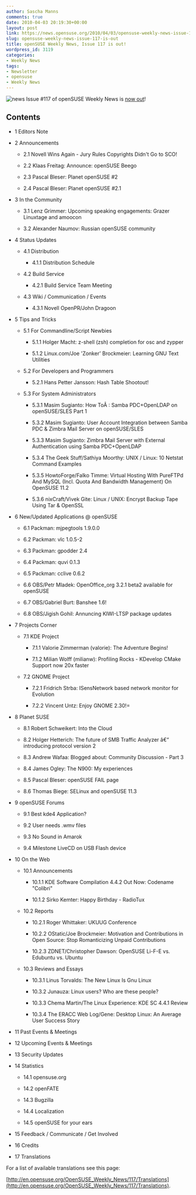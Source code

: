 ```yaml
---
author: Sascha Manns
comments: true
date: 2010-04-03 20:19:30+00:00
layout: post
link: https://news.opensuse.org/2010/04/03/opensuse-weekly-news-issue-117-is-out/
slug: opensuse-weekly-news-issue-117-is-out
title: openSUSE Weekly News, Issue 117 is out!
wordpress_id: 3119
categories:
- Weekly News
tags:
- Newsletter
- opensuse
- Weekly News
---
```


![news](http://static.opensuse.org/images/knewsticker.png) Issue #117 of openSUSE Weekly News is [now out](http://en.opensuse.org/OpenSUSE_Weekly_News/117)!





## Contents








	
  * 1 Editors Note

	
  * 2 Announcements

	
    * 2.1 Novell Wins Again -  Jury Rules Copyrights Didn't Go to SCO!

	
    * 2.2 Klaas Freitag:  Announce: openSUSE Beego

	
    * 2.3 Pascal Bleser:  Planet openSUSE #2

	
    * 2.4 Pascal Bleser:  Planet openSUSE #2.1




	
  * 3 In the Community

	
    * 3.1 Lenz Grimmer:  Upcoming speaking engagements: Grazer Linuxtage and amoocon

	
    * 3.2 Alexander Naumov:  Russian openSUSE community




	
  * 4 Status Updates

	
    * 4.1 Distribution

	
      * 4.1.1 Distribution  Schedule




	
    * 4.2 Build Service

	
      * 4.2.1 Build Service Team  Meeting




	
    * 4.3 Wiki / Communication  / Events

	
      * 4.3.1 Novell OpenPR/John  Dragoon







	
  * 5 Tips and Tricks

	
    * 5.1 For  Commandline/Script Newbies

	
      * 5.1.1 Holger Macht:  z-shell (zsh) completion for osc and zypper

	
      * 5.1.2 Linux.com/Joe  'Zonker' Brockmeier: Learning GNU Text Utilities




	
    * 5.2 For Developers and  Programmers

	
      * 5.2.1 Hans Petter  Jansson: Hash Table Shootout!




	
    * 5.3 For System  Administrators

	
      * 5.3.1 Masim Sugianto:  How ToÂ : Samba PDC+OpenLDAP on openSUSE/SLES Part 1

	
      * 5.3.2 Masim Sugianto:  User Account Integration between Samba PDC & Zimbra Mail Server on  openSUSE/SLES

	
      * 5.3.3 Masim Sugianto:  Zimbra Mail Server with External Authentication using Samba PDC+OpenLDAP

	
      * 5.3.4 The Geek  Stuff/Sathiya Moorthy: UNIX / Linux: 10 Netstat Command Examples

	
      * 5.3.5 HowtoForge/Falko  Timme: Virtual Hosting With PureFTPd And MySQL (Incl. Quota And  Bandwidth Management) On OpenSUSE 11.2

	
      * 5.3.6 nixCraft/Vivek  Gite: Linux / UNIX: Encrypt Backup Tape Using Tar & OpenSSL







	
  * 6 New/Updated  Applications @ openSUSE

	
    * 6.1 Packman: mjpegtools  1.9.0.0

	
    * 6.2 Packman: vlc 1.0.5-2

	
    * 6.3 Packman: gpodder 2.4

	
    * 6.4 Packman: quvi 0.1.3

	
    * 6.5 Packman: cclive  0.6.2

	
    * 6.6 OBS/Petr Mladek:  OpenOffice_org 3.2.1 beta2 available for openSUSE

	
    * 6.7 OBS/Gabriel Burt:  Banshee 1.6!

	
    * 6.8 OBS/Jigish Gohil:  Annuncing KIWI-LTSP package updates




	
  * 7 Projects Corner

	
    * 7.1 KDE Project

	
      * 7.1.1 Valorie Zimmerman  (valorie): The Adventure Begins!

	
      * 7.1.2 Milian Wolff  (milianw): Profiling Rocks - KDevelop CMake Support now 20x faster




	
    * 7.2 GNOME Project

	
      * 7.2.1 Fridrich Strba:  ISensNetwork based network monitor for Evolution

	
      * 7.2.2 Vincent Untz:  Enjoy GNOME 2.30!=







	
  * 8 Planet SUSE

	
    * 8.1 Robert Schweikert:  Into the Cloud

	
    * 8.2 Holger Hetterich:  The future of SMB Traffic Analyzer â€“ introducing protocol version 2

	
    * 8.3 Andrew Wafaa:  Blogged about: Community Discussion - Part 3

	
    * 8.4 James Ogley: The  N900: My experiences

	
    * 8.5 Pascal Bleser:  openSUSE FAIL page

	
    * 8.6 Thomas Biege:  SELinux and openSUSE 11.3




	
  * 9 openSUSE Forums

	
    * 9.1 Best kde4  Application?

	
    * 9.2 User needs .wmv  files

	
    * 9.3 No Sound in Amarok

	
    * 9.4 Milestone LiveCD on  USB Flash device




	
  * 10 On the Web

	
    * 10.1 Announcements

	
      * 10.1.1 KDE Software  Compilation 4.4.2 Out Now: Codename "Colibri"

	
      * 10.1.2 Sirko Kemter:  Happy Birthday - RadioTux




	
    * 10.2 Reports

	
      * 10.2.1 Roger Whittaker:  UKUUG Conference

	
      * 10.2.2 OStatic/Joe  Brockmeier: Motivation and Contributions in Open Source: Stop  Romanticizing Unpaid Contributions

	
      * 10.2.3 ZDNET/Christopher  Dawson: OpenSUSE Li-F-E vs. Edubuntu vs. Ubuntu




	
    * 10.3 Reviews and Essays

	
      * 10.3.1 Linus Torvalds:  The New Linux Is Gnu Linux

	
      * 10.3.2 Junauza: Linux  users? Who are these people?

	
      * 10.3.3 Chema Martin/The  Linux Experience: KDE SC 4.4.1 Review

	
      * 10.3.4 The ERACC Web  Log/Gene: Desktop Linux: An Average User Success Story







	
  * 11 Past Events &  Meetings

	
  * 12 Upcoming Events &  Meetings

	
  * 13 Security Updates

	
  * 14 Statistics

	
    * 14.1 opensuse.org

	
    * 14.2 openFATE

	
    * 14.3 Bugzilla

	
    * 14.4 Localization

	
    * 14.5 openSUSE for your  ears




	
  * 15 Feedback /  Communicate / Get Involved

	
  * 16 Credits

	
  * 17 Translations


For a list of available translations see this page:

[http://en.opensuse.org/OpenSUSE_Weekly_News/117/Translations](http://en.opensuse.org/OpenSUSE_Weekly_News/117/Translations).
